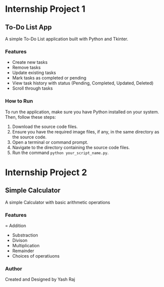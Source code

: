 # Internship Project 1

## To-Do List App

A simple To-Do List application built with Python and Tkinter.

### Features
- Create new tasks
- Remove tasks
- Update existing tasks
- Mark tasks as completed or pending
- View task history with status (Pending, Completed, Updated, Deleted)
- Scroll through tasks

### How to Run
To run the application, make sure you have Python installed on your system. Then, follow these steps:
1. Download the source code files.
2. Ensure you have the required image files, if any, in the same directory as the source code.
3. Open a terminal or command prompt.
4. Navigate to the directory containing the source code files.
5. Run the command `python your_script_name.py`.

# Internship Project 2

## Simple Calculator

A simple Calculator with basic arithmetic operations

### Features
= Addition
- Substraction
- Divison
- Multiplication
- Remainder
- Choices of operatiuons


### Author
Created and Designed by Yash Raj


